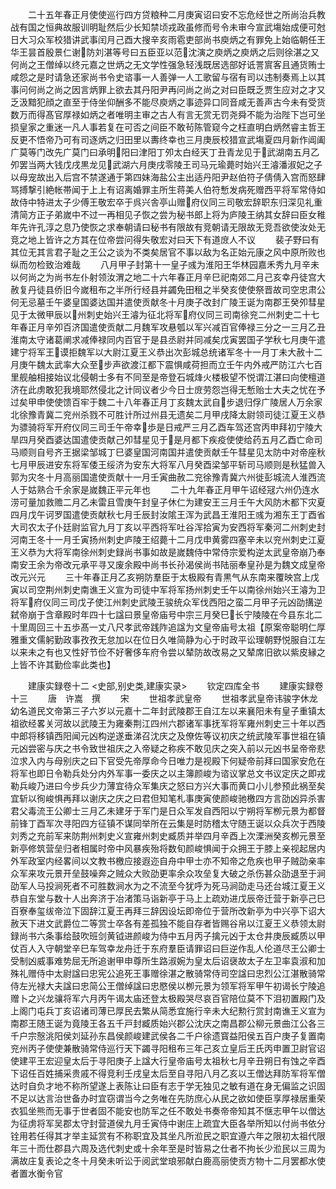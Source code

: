 <!-- { "loadSidebar": true } -->
　　二十五年春正月使使巡行四方贷粮种二月庚寅诏曰安不忘危经世之所尚治兵教战有国之恒典故服训明耻然后少长知禁顷戎政虽修而号令未审今宣武塲始成便可尅日大习众军校猎讲武事闰月己酉大搜辛亥雨雹吏部尚书庾炳之有罪免上始临朝任王华王昙首殷景仁谢防刘湛等号曰五臣亚以范沈演之庾炳之庾炳之后则徐湛之又何尚之王僧绰以终元嘉之世炳之无文学性强急轻浅既居选部好诋詈賔客且通货贿士咸怨之是时请急还家尚书令史谘事一人善弹一人工歌留与宿有司以违制奏焉上以其事问何尚之尚之因言炳罪上欲去其丹阳尹再问尚之尚之对曰臣既乏贾生应对之才又乏汲黯犯顔之直至于侍坐仰酬多不能尽庾炳之事迹异口同音咸无善声古今未有受货数万而得髙官厚禄如炳之者唯明主审之古人有言无赏无罚尧舜不能为治陛下岂可坐损皇家之重迷一凡人事若复在可否之间臣不敢茍陈管窥今之枉直明白炳然睿主哲王反更不悟帝乃可有司逐炳之归田里以夀终幸也三月庚辰校猎宣武塲夏四月新作阊阖广莫等门改先广莫门曰承明阳曰津阳丁夘太白经天丁丑青龙见于武湖南五月乙夘罢当两大钱戊戌黒龙见武湖六月庚戌零陵王司马元瑜薨时始兴王濬潘淑妃之子以母宠故出入后宫不禁遂通于第四妹海盐公主出适丹阳尹赵伯符子倩倩入宫而怒肆骂搏撃引絶帐帯闻于上上有诏离婚罪主所生蒋美人伯符慙发病死赠西平将军常侍如故侍中特进太子少傅王敬宏卒于呉兴舎亭山赠府仪同三司敬宏辞职东归深见礼重清简方正子弟嵗中不过一再相见子恢之尝为秘书郎上将为庐陵王纳其女辞曰臣女稚年先许孔淳之息乃使恢之求奉朝请曰秘书有限故有竞朝请无限故无竞吾欲使汝处无竞之地上皆许之方其在位帝尝问得失敬宏对曰天下有道庻人不议
　　裴子野曰有其位无其言君子耻之王公之谈为不类矣居官不事以敌为名正始元康之风中原所败也纵而勿检致治难哉
　　八月甲子封第十一皇子彧为淮阳王华林园嘉禾秀九月辛未以何尚之为尚书左仆射领汝渭之地二十六年春正月辛巳祀南郊二月己亥幸丹徒宫大赦复丹徒县侨旧今嵗租布之半所行经县并蠲免田租之半癸亥使使祭晋故司空忠肃公何无忌墓壬午婆皇国婆达国并遣使贡献冬十月庚子改封广陵王诞为南郡王癸夘彗星见于太微甲辰以州刺史始兴王濬为征北将军府仪同三司南徐兖二州刺史二十七年春正月辛夘百济国遣使贡献二月魏军攻悬瓠以军兴减百官俸禄三分之一三月乙丑淮南太守诸葛阐求减俸禄同内百官于是县丞尉并同减矣戊寅罢国子学秋七月庚午遣建宁将军王谟拒魏军以大尉江夏王义恭出次彭城总统诸军冬十一月丁未大赦十二月庚午魏太武率大众至步声欲渡江都下震惧咸荷担而立壬午内外戒严防江六七百里舰舳相接始议北侵朝士多有不同至是帝登石城烽火楼极望不悦谓江湛曰向使檀道济在此虏敢犯我境耶然侵北之计同议者少今日士庻劳怨岂得无慙贻士大夫之忧在予过矣甲申使使馈百牢于魏二十八年春正月丁亥魏太武自步退归俘广陵居人万余家北徐豫青冀二兖州杀戮不可胜计所过州县无遗矣二月甲戌降太尉领司徒江夏王义恭为骠骑将军开府仪同三司壬午帝幸歩是日戒严三月乙酉车驾还宫丙申拜初宁陵大旱四月癸酉婆达国遣使贡献己夘彗星见于是月都下疾疫使使给药五月乙酉亡命司马顺则自号齐王据梁邹城丁巳婆皇国河南国并遣使贡献壬午彗星见太防中对帝座秋七月甲辰进安东将军倭王绥济为安东大将军八月癸酉梁邹平斩司马顺则是秋猛兽入郭为灾冬十月高丽国遣使贡献十一月壬寅曲赦二兖徐豫青冀六州徙彭城流人淮西流人于姑熟合千余家是嵗魏正平元年也
　　二十九年春正月甲午诏经冦六州仍连水涝可量加救赡二月乙未雷且雪庚午封皇子休仁为建安王三月壬午大风防木都下灾夏四月戊午诃罗国遣使贡献秋七月壬辰封汝隂王浑为武昌王淮阳王彧为湘东王丁酉省大司农太子仆廷尉监官九月丁亥以平西将军吐谷浑拾寅为安西将军秦河二州刺史封河南王冬十一月壬寅扬州刺史庐陵王绍薨十二月戊申黄雾四塞辛未以兖州刺史江夏王义恭为大将军南徐州刺史録尚书事如故是嵗魏侍中常侍宗爱构逆太武皇帝崩乃奉南安王余为帝改元承平寻又废余殿中尚书长孙渴侯尚书陆丽奉皇孙是为魏文成皇帝改元兴元
　　三十年春正月乙亥朔防羣臣于太极殿有青黒气从东南来覆映宫上戊寅以司空荆州刺史南谯王义宣为司徒中军将军扬州刺史壬午以南徐州始兴王濬为卫将军府仪同三司戊子使江州刺史武陵王骏统众军伐西阳之蛮二月甲子元凶劭搆逆弑帝崩于含章殿时年四十七諡曰景皇帝庙号中宗三月癸巳长宁陵陵在今县东北二十里周回三十五歩髙一丈八尺孝武帝践阼追諡为文皇帝庙号太祖【原案帝聪明仁厚雅重文儒躬勤政事孜孜无怠加以在位日久唯简静为心于时政平讼理朝野悦服自江左以来未之有也又性好节俭不好奢侈车府令尝以辇防故改易之又辇席旧欲以紫皮縁之上皆不许其勤俭率此类也】


　　建康实録卷十二
<史部,别史类,建康实录>
　　钦定四库全书
　　建康实録卷十三
　　唐　许嵩　撰
　　宋
　　世祖孝武皇帝
　　世祖孝武皇帝讳骏字休龙幼名道民文帝第三子六岁以元嘉十二年封武陵郡王自江左以来襄阳未有皇子重镇太祖欲经畧关河故以武陵王为雍秦荆江四州六郡诸军事抚军将军雍州刺史三十年以西中郎将移镇西阳闻元凶构逆遂垂涕召沈庆之及僚佐等议初庆之统武陵军事世祖在镇元凶尝密与庆之书令致世祖庆之入帝疑之称疾不敢见庆之突入前以元凶书呈帝帝悲泣求入内与母别庆之曰下官受先帝厚命今日唯力是视殿下何疑帝前拜曰国家安危在将军也即日令勒兵处分内外军事一委庆之以主簿颜峻为谘议掌总文书议定庆之即戎勒兵峻乃进曰今步兵少力薄宜待众军集庆之怒曰方兴大事而黄口小儿参预此祸至矣宜斩以徇峻惧再拜以谢庆之庆之曰君但知笔札事庚寅使颜峻驰檄四方言劭凶异杀害君父毒流王公卿士三月乙未建牙于军门是日众军发自西阳以宁朔将军栁元景为都督前锋丁酉军次寻阳四方征镇不谋同举所在云集是时防稽太守随王诞以众兵次于西陵刘秀之充前军来防荆州刺史义宣雍州刺史臧质并举四月辛酉上次溧洲癸亥栁元景至新亭修筑营垒归者相属时帝中风暴疾殆将数旬颜峻惧闻于众拥王于膝上亲视起居内外军政室内经畧间以文教书檄应接遐迩自舟中甲士亦不知帝之危疾也甲子贼劭亲率众军来攻元景开垒鼓噪奔之贼众大败劭更率余众攻垒复大破之杀伤甚众劭退至于涧劭军人马投涧死者不可胜数涧水为之不流至今犹呼为死马涧劭走马还台城江夏王义恭自东堂与数十人出奔济于冶渚策马诣新亭于马上上疏劝进戊辰帝迁营于新亭己巳百寮奉玺绂帝泣下固辞江夏王再拜三辞因设坛即帝位于营所改新亭为中兴亭下诏大赦天下进文武爵位二等赏士卒各有差孤独不能自存者皆赐谷帛以江夏王义恭领太尉録尚书六条事给鼓吹班剑黄钺进颜峻为侍中五月丙子擒元凶于太仓井庚辰臧质以甲仗百人入守朝堂辛巳车驾幸龙舟迁于东府羣臣请罪诏曰巨逆作乱人伦道尽王公卿士受制凶威事难势屈无所追谢甲申尊所生路淑婉为皇太后诏襃故太子左卫率袁淑和加殊礼赠侍中太尉諡曰忠宪公追死王事赠徐湛之散骑常侍司空諡曰忠烈公江湛散骑常侍左光禄大夫諡曰忠简公王僧绰諡曰忠愍侯以栁元景为领军将军甲午初谒长宁陵追赠卜之兴龙骧将军六月丙午谒太庙还登太极殿哭尽哀百官陪位莫不下泪初置殿门及上阁门屯兵丁亥诏诸司薄已厚民去繁从简悉宜施行辛未大纪勲行赏封南谯王义宣为南郡王随王诞为竟陵王各五千戸封臧质始兴郡公沈庆之南昌郡公柳元景曲江公各三千户宗慤洮阳侯刘延孙东昌侯颜峻建武侯各二千户徐遗寳益阳侯五百户庚子复置南兖州丙子使使兼散骑常侍巡行天下蠲寻阳租布三年己亥立皇后王氏丙申置卫尉官诏使建平王宏迎皇太后于寻阳庚子上諡大行皇帝庙号太祖秋七月辛丑朔日有蚀之辛酉下诏任百姓捕采贵戚不得竞利壬戌皇太后至自寻阳八月乙亥以王僧达拜防军将军僧达时自负才地不称所望遂上表陈让曰臣有志于学无独见之敏有道在身无偏监之识固不足以达言治世备办时宜窃谓当今之务唯在先防庶心从民之欲如使臣享厚禄居重荣衣狐坐熊而无事于世者固不能安也防军之任不敢处书奏帝帝知其不惬志甲午以僧达为征虏将军吴郡太守封营道侯九月壬寅侍中谢庄上疏宜大臣各举所知以付尚书依分铨用若任得其才举主延赏有不称职宜及其坐凡所涖民之职宜遵六年之限初太祖代限年三十而仕郡县六周及选代刺史或十余年至是时皆易之仕者不拘长少涖民以三周为满故庄复表论之冬十月癸未听讼于阅武堂琅邪献白鹿高丽使贡方物十二月罢都水使者置水衡令官
